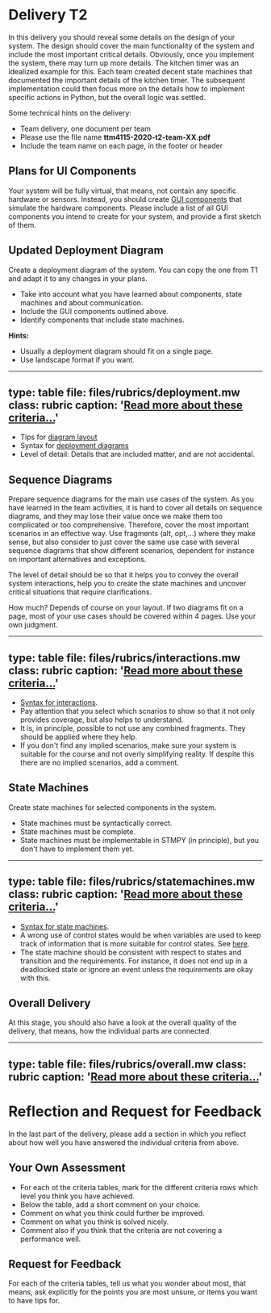 # Delivery T2

In this delivery you should reveal some details on the design of your system. The design should cover the main functionality of the system and include the most important critical details. Obviously, once you implement the system, there may turn up more details. The kitchen timer was an idealized example for this. Each team created decent state machines that documented the important details of the kitchen timer. The subsequent implementation could then focus more on the details how to implement specific actions in Python, but the overall logic was settled. 

Some technical hints on the delivery:

- Team delivery, one document per team
- Please use the file name **ttm4115-2020-t2-team-XX.pdf**
- Include the team name on each page, in the footer or header


## Plans for UI Components

Your system will be fully virtual, that means, not contain any specific hardware or sensors.
Instead, you should create [GUI components](tools-gui.html) that simulate the hardware components.
Please include a list of all GUI components you intend to create for your system, and provide a first sketch of them.


## Updated Deployment Diagram

Create a deployment diagram of the system. You can copy the one from T1 and adapt it to any changes in your plans. 

* Take into account what you have learned about components, state machines and about communication.
* Include the GUI components outlined above.
* Identify components that include state machines.

**Hints:**

* Usually a deployment diagram should fit on a single page.
* Use landscape format if you want.


---
type: table
file: files/rubrics/deployment.mw
class: rubric
caption: '<a href="learning-grading.html#grading-criteria">Read more about these criteria...</a>'
---

* Tips for [diagram layout](unit-modeling-diagram-tips.html)
* Syntax for [deployment diagrams](prep-modeling.html)
* Level of detail: Details that are included matter, and are not accidental.

## Sequence Diagrams

Prepare sequence diagrams for the main use cases of the system. As you have learned in the team activities, it is hard to cover all details on sequence diagrams, and they may lose their value once we make them too complicated or too comprehensive. Therefore, cover the most important scenarios in an effective way. Use fragments (alt, opt,...) where they make sense, but also consider to just cover the same use case with several sequence diagrams that show different scenarios, dependent for instance on important alternatives and exceptions.

The level of detail should be so that it helps you to convey the overall system interactions, help you to create the state machines and uncover critical situations that require clarifications.

How much? Depends of course on your layout. If two diagrams fit on a page, most of your use cases should be covered within 4 pages. Use your own judgment.


---
type: table
file: files/rubrics/interactions.mw
class: rubric
caption: '<a href="learning-grading.html#grading-criteria">Read more about these criteria...</a>'
---

* [Syntax for interactions](prep-interactions.html).
* Pay attention that you select which scnarios to show so that it not only provides coverage, but also helps to understand.
* It is, in principle, possible to not use any combined fragments. They should be applied where they help.
* If you don't find any implied scenarios, make sure your system is suitable for the course and not overly simplifying reality. If despite this there are no implied scenarios, add a comment.


## State Machines

Create state machines for selected components in the system.

* State machines must be syntactically correct.
* State machines must be complete.
* State machines must be implementable in STMPY (in principle), but you don't have to implement them yet.


---
type: table
file: files/rubrics/statemachines.mw
class: rubric
caption: '<a href="learning-grading.html#grading-criteria">Read more about these criteria...</a>'
---

* [Syntax for state machines](prep-statemachines.html).
* A wrong use of control states would be when variables are used to keep track of information that is more suitable for control states. See [here](unit-statemachines-data.html).
* The state machine should be consistent with respect to states and transition and the requirements. For instance, it does not end up in a deadlocked state or ignore an event unless the requirements are okay with this.


## Overall Delivery

At this stage, you should also have a look at the overall quality of the delivery, that means, how the individual parts are connected. 

---
type: table
file: files/rubrics/overall.mw
class: rubric
caption: '<a href="learning-grading.html#grading-criteria">Read more about these criteria...</a>'
---

# Reflection and Request for Feedback

In the last part of the delivery, please add a section in which you reflect about how well you have answered the individual criteria from above. 

## Your Own Assessment

* For each ot the criteria tables, mark for the different criteria rows which level you think you have achieved. 
* Below the table, add a short comment on your choice.
* Comment on what you think could further be improved.
* Comment on what you think is solved nicely.
* Comment also if you think that the criteria are not covering a performance well.


## Request for Feedback

For each of the criteria tables, tell us what you wonder about most, that means, ask explicitly for the points you are most unsure, or items you want to have tips for.
